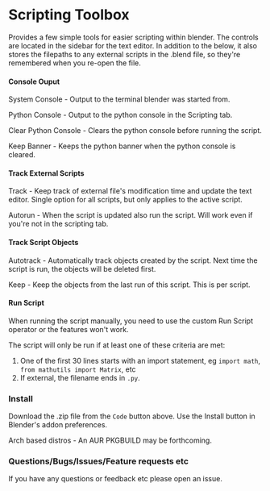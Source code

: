 # Scripting Toolbox

Provides a few simple tools for easier scripting within blender. The controls are located in the sidebar for the text editor. In addition to the below, it also stores the filepaths to any external scripts in the .blend file, so they're remembered when you re-open the file.

#### Console Ouput
System Console - Output to the terminal blender was started from.

Python Console - Output to the python console in the Scripting tab.

Clear Python Console - Clears the python console before running the script.

Keep Banner - Keeps the python banner when the python console is cleared.

#### Track External Scripts
Track - Keep track of external file's modification time and update the text editor. Single option for all scripts, but only applies to the active script.

Autorun - When the script is updated also run the script. Will work even if you're not in the scripting tab.

#### Track Script Objects
Autotrack - Automatically track objects created by the script. Next time the script is run, the objects will be deleted first.

Keep - Keep the objects from the last run of this script. This is per script.


#### Run Script
When running the script manually, you need to use the custom Run Script operator or the features won't work.


The script will only be run if at least one of these criteria are met:


1. One of the first 30 lines starts with an import statement, eg `import math`, `from mathutils import Matrix`, etc
2. If external, the filename ends in `.py`.



### Install

Download the .zip file from the `Code` button above. Use the Install button in Blender's addon preferences.

Arch based distros -  An AUR PKGBUILD may be forthcoming.


### Questions/Bugs/Issues/Feature requests etc
If you have any questions or feedback etc please open an issue.
